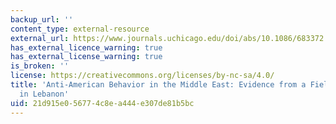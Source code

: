 ```yaml
---
backup_url: ''
content_type: external-resource
external_url: https://www.journals.uchicago.edu/doi/abs/10.1086/683372
has_external_licence_warning: true
has_external_license_warning: true
is_broken: ''
license: https://creativecommons.org/licenses/by-nc-sa/4.0/
title: 'Anti-American Behavior in the Middle East: Evidence from a Field Experiment
  in Lebanon'
uid: 21d915e0-5677-4c8e-a444-e307de81b5bc
---
```

